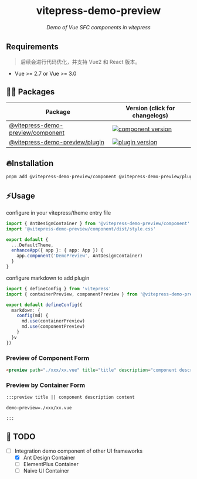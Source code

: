 <div align="center">
	<h1 style="margin:10px">vitepress-demo-preview</h1>
	<h6 align="center">Demo of Vue SFC components in vitepress</h6>
</div>

## Requirements

>  后续会进行代码优化，并支持 Vue2 和 React 版本。

- Vue >= 2.7 or Vue >= 3.0

## 🏄‍♂️ Packages

| Package                                                 | Version (click for changelogs)                                                                                      |
| ------------------------------------------------------- | ------------------------------------------------------------------------------------------------------------------- |
| [@vitepress-demo-preview/component](packages/component) | [![component version](https://badgen.net/npm/v/@vitepress-demo-preview/component)](packages/component/CHANGELOG.md) |
| [@vitepress-demo-preview/plugin](packages/plugin)       | [![plugin version](https://badgen.net/npm/v/@vitepress-demo-preview/plugin)](packages/plugin/CHANGELOG.md)          |

## 🔥Installation

```sh
pnpm add @vitepress-demo-preview/component @vitepress-demo-preview/plugin
```

## ⚡Usage

configure in your vitepress/theme entry file

```ts
import { AntDesignContainer } from '@vitepress-demo-preview/component'
import '@vitepress-demo-preview/component/dist/style.css'

export default {
  ...DefaultTheme,
  enhanceApp({ app }: { app: App }) {
    app.component('DemoPreview', AntDesignContainer)
  }
}
```

configure markdown to add plugin

```ts
import { defineConfig } from 'vitepress'
import { containerPreview, componentPreview } from '@vitepress-demo-preview/plugin'

export default defineConfig({
  markdown: {
    config(md) {
      md.use(containerPreview)
      md.use(componentPreview)
    }
  }v
})
```

### Preview of Component Form

```md
<preview path="./xxx/xx.vue" title="title" description="component description content"></preview>
```

### Preview by Container Form

```md
:::preview title || component description content

demo-preview=./xxx/xx.vue

:::
```

## 👊 TODO

- [ ] Integration demo component of other UI frameworks
  - [x] Ant Design Container
  - [ ] ElementPlus Container
  - [ ] Naive UI Container
